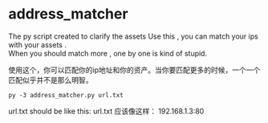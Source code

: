# address_matcher
The py script created to clarify the assets 
Use this , you can match your ips with your assets .  
When you should match more , one by one is kind of stupid.
  
 
  
  使用这个，你可以匹配你的ip地址和你的资产。当你要匹配更多的时候，一个一个匹配似乎并不是那么明智。
```
py -3 address_matcher.py url.txt
```
  url.txt should be like this:
  url.txt 应该像这样：
  192.168.1.3:80 
